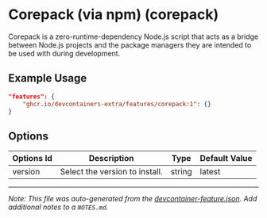 
# Corepack (via npm) (corepack)

Corepack is a zero-runtime-dependency Node.js script that acts as a bridge between Node.js projects and the package managers they are intended to be used with during development.

## Example Usage

```json
"features": {
    "ghcr.io/devcontainers-extra/features/corepack:1": {}
}
```

## Options

| Options Id | Description | Type | Default Value |
|-----|-----|-----|-----|
| version | Select the version to install. | string | latest |



---

_Note: This file was auto-generated from the [devcontainer-feature.json](devcontainer-feature.json).  Add additional notes to a `NOTES.md`._
